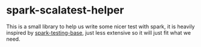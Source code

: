# spark-scalatest-helper
This is a small library to help us write some nicer test with spark, it is heavily inspired by [spark-testing-base](https://github.com/holdenk/spark-testing-base), just less extensive so it will just fit what we need.
